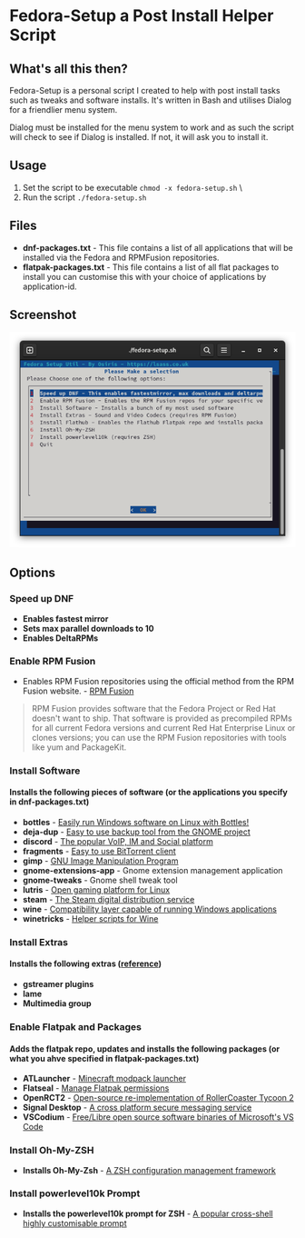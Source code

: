 # Fedora-Setup a Post Install Helper Script

## What's all this then?

Fedora-Setup is a personal script I created to help with post install tasks such as tweaks and software installs. It's written in Bash and utilises Dialog for a friendlier menu system.

Dialog must be installed for the menu system to work and as such the script will check to see if Dialog is installed. If not, it will ask you to install it.

## Usage

1. Set the script to be executable `chmod -x fedora-setup.sh` \
2. Run the script `./fedora-setup.sh`

## Files

- **dnf-packages.txt** - This file contains a list of all applications that will be installed via the Fedora and RPMFusion repositories.
- **flatpak-packages.txt** - This file contains a list of all flat packages to install you can customise this with your choice of applications by application-id.

## Screenshot

![Screenshot](fedora-setup-screenshot.png)

## Options

### Speed up DNF
  - **Enables fastest mirror**
  - **Sets max parallel downloads to 10**
  - **Enables DeltaRPMs**

### Enable RPM Fusion
  - Enables RPM Fusion repositories using the official method from the RPM Fusion website. - [RPM Fusion](https://rpmfusion.org)
  > RPM Fusion provides software that the Fedora Project or Red Hat doesn't want to ship. That software is provided as precompiled RPMs for all current Fedora versions and current Red Hat Enterprise Linux or clones versions; you can use the RPM Fusion repositories with tools like yum and PackageKit.

### Install Software
#### Installs the following pieces of software (or the applications you specify in dnf-packages.txt)
  - **bottles** - [Easily run Windows software on Linux with Bottles!](https://usebottles.com/)
  - **deja-dup** - [Easy to use backup tool from the GNOME project](https://wiki.gnome.org/Apps/DejaDup)
  - **discord** - [The popular VoIP, IM and Social platform](https://discord.com)
  - **fragments** - [Easy to use BitTorrent client](https://gitlab.gnome.org/World/Fragments)
  - **gimp** - [GNU Image Manipulation Program](https://gimp.org)
  - **gnome-extensions-app** - Gnome extension management application
  - **gnome-tweaks** - Gnome shell tweak tool
  - **lutris** - [Open gaming platform for Linux](https://lutris.net/)
  - **steam** - [The Steam digital distribution service](https://store.steampowered.com/)
  - **wine** - [Compatibility layer capable of running Windows applications](https://www.winehq.org/)
  - **winetricks** - [Helper scripts for Wine](https://wiki.winehq.org/Winetricks)

### Install Extras
#### Installs the following extras ([reference](https://docs.fedoraproject.org/en-US/quick-docs/assembly_installing-plugins-for-playing-movies-and-music/))
  - **gstreamer plugins**
  - **lame**
  - **Multimedia group**

### Enable Flatpak and Packages
#### Adds the flatpak repo, updates and installs the following packages (or what you ahve specified in flatpak-packages.txt)
  - **ATLauncher** - [Minecraft modpack launcher](https://atlauncher.com/)
  - **Flatseal** - [Manage Flatpak permissions](https://flathub.org/apps/details/com.github.tchx84.Flatseal)
  - **OpenRCT2** - [Open-source re-implementation of RollerCoaster Tycoon 2](https://openrct2.org/)
  - **Signal Desktop** - [A cross platform secure messaging service](https://signal.org/en/download/)
  - **VSCodium** - [Free/Libre open source software binaries of Microsoft's VS Code](https://vscodium.com/)

### Install Oh-My-ZSH
  - **Installs Oh-My-Zsh** - [A ZSH configuration management framework](https://ohmyz.sh/)

### Install powerlevel10k Prompt
  - **Installs the powerlevel10k prompt for ZSH** - [A popular cross-shell highly customisable prompt](https://github.com/romkatv/powerlevel10k)
